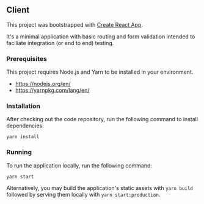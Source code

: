 ## Client

This project was bootstrapped with [Create React App](https://github.com/facebookincubator/create-react-app).

It's a minimal application with basic routing and form validation intended to faciliate integration (or end to end) testing.

### Prerequisites

This project requires Node.js and Yarn to be installed in your environment.

* https://nodejs.org/en/
* https://yarnpkg.com/lang/en/

### Installation

After checking out the code repository, run the following command to install dependencies:

`yarn install`

### Running

To run the application locally, run the following command:

`yarn start`

Alternatively, you may build the application's static assets with `yarn build` followed by serving them locally with `yarn start:production`.
